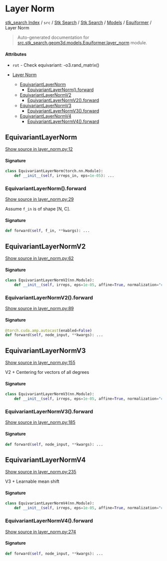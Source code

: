 # Layer Norm

[stk_search Index](../../../../../README.md#stk_search-index) / `src` / [Stk Search](../../../index.md#stk-search) / [Stk Search](../../../index.md#stk-search) / [Models](../index.md#models) / [Equiformer](./index.md#equiformer) / Layer Norm

> Auto-generated documentation for [src.stk_search.geom3d.models.Equiformer.layer_norm](https://github.com/mohammedazzouzi15/STK_search/blob/main/src/stk_search/geom3d/models/Equiformer/layer_norm.py) module.

#### Attributes

- `rot` - Check equivariant: -o3.rand_matrix()


- [Layer Norm](#layer-norm)
  - [EquivariantLayerNorm](#equivariantlayernorm)
    - [EquivariantLayerNorm().forward](#equivariantlayernorm()forward)
  - [EquivariantLayerNormV2](#equivariantlayernormv2)
    - [EquivariantLayerNormV2().forward](#equivariantlayernormv2()forward)
  - [EquivariantLayerNormV3](#equivariantlayernormv3)
    - [EquivariantLayerNormV3().forward](#equivariantlayernormv3()forward)
  - [EquivariantLayerNormV4](#equivariantlayernormv4)
    - [EquivariantLayerNormV4().forward](#equivariantlayernormv4()forward)

## EquivariantLayerNorm

[Show source in layer_norm.py:12](https://github.com/mohammedazzouzi15/STK_search/blob/main/src/stk_search/geom3d/models/Equiformer/layer_norm.py#L12)

#### Signature

```python
class EquivariantLayerNorm(torch.nn.Module):
    def __init__(self, irreps_in, eps=1e-05): ...
```

### EquivariantLayerNorm().forward

[Show source in layer_norm.py:29](https://github.com/mohammedazzouzi15/STK_search/blob/main/src/stk_search/geom3d/models/Equiformer/layer_norm.py#L29)

Assume `f_in` is of shape [N, C].

#### Signature

```python
def forward(self, f_in, **kwargs): ...
```



## EquivariantLayerNormV2

[Show source in layer_norm.py:62](https://github.com/mohammedazzouzi15/STK_search/blob/main/src/stk_search/geom3d/models/Equiformer/layer_norm.py#L62)

#### Signature

```python
class EquivariantLayerNormV2(nn.Module):
    def __init__(self, irreps, eps=1e-05, affine=True, normalization="component"): ...
```

### EquivariantLayerNormV2().forward

[Show source in layer_norm.py:89](https://github.com/mohammedazzouzi15/STK_search/blob/main/src/stk_search/geom3d/models/Equiformer/layer_norm.py#L89)

#### Signature

```python
@torch.cuda.amp.autocast(enabled=False)
def forward(self, node_input, **kwargs): ...
```



## EquivariantLayerNormV3

[Show source in layer_norm.py:155](https://github.com/mohammedazzouzi15/STK_search/blob/main/src/stk_search/geom3d/models/Equiformer/layer_norm.py#L155)

V2 + Centering for vectors of all degrees

#### Signature

```python
class EquivariantLayerNormV3(nn.Module):
    def __init__(self, irreps, eps=1e-05, affine=True, normalization="component"): ...
```

### EquivariantLayerNormV3().forward

[Show source in layer_norm.py:185](https://github.com/mohammedazzouzi15/STK_search/blob/main/src/stk_search/geom3d/models/Equiformer/layer_norm.py#L185)

#### Signature

```python
def forward(self, node_input, **kwargs): ...
```



## EquivariantLayerNormV4

[Show source in layer_norm.py:235](https://github.com/mohammedazzouzi15/STK_search/blob/main/src/stk_search/geom3d/models/Equiformer/layer_norm.py#L235)

V3 + Learnable mean shift

#### Signature

```python
class EquivariantLayerNormV4(nn.Module):
    def __init__(self, irreps, eps=1e-05, affine=True, normalization="component"): ...
```

### EquivariantLayerNormV4().forward

[Show source in layer_norm.py:274](https://github.com/mohammedazzouzi15/STK_search/blob/main/src/stk_search/geom3d/models/Equiformer/layer_norm.py#L274)

#### Signature

```python
def forward(self, node_input, **kwargs): ...
```